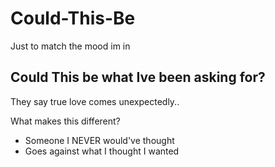# Could-This-Be
Just to match the mood im in
<h2>Could This be what Ive been asking for?</h2>
  <p>They say true love comes unexpectedly..</p>
<p> What makes this different?</p>
<ul>
  <li> Someone I NEVER would've thought</li>
  <li> Goes against what I thought I wanted</li>
